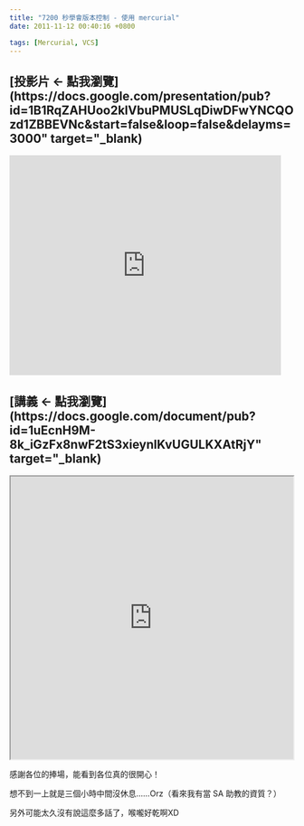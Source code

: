 ```yaml
---
title: "7200 秒學會版本控制 - 使用 mercurial"
date: 2011-11-12 00:40:16 +0800

tags: [Mercurial, VCS]
---
```

<h2>[投影片 &larr; 點我瀏覽](https://docs.google.com/presentation/pub?id=1B1RqZAHUoo2klVbuPMUSLqDiwDFwYNCQOzd1ZBBEVNc&amp;start=false&amp;loop=false&amp;delayms=3000" target="_blank)</h2>

<iframe width="480" height="389" src="https://docs.google.com/presentation/embed?id=1B1RqZAHUoo2klVbuPMUSLqDiwDFwYNCQOzd1ZBBEVNc&amp;start=false&amp;loop=false&amp;delayms=3000" frameborder="0" allowfullscreen="true" webkitallowfullscreen="true"></iframe>

<h2>[講義 &larr; 點我瀏覽](https://docs.google.com/document/pub?id=1uEcnH9M-8k_iGzFx8nwF2tS3xieynlKvUGULKXAtRjY" target="_blank)</h2>

<iframe width="500" height="500" src="https://docs.google.com/document/pub?id=1uEcnH9M-8k_iGzFx8nwF2tS3xieynlKvUGULKXAtRjY&amp;embedded=true"></iframe>



感謝各位的捧場，能看到各位真的很開心！



想不到一上就是三個小時中間沒休息&hellip;&hellip;Orz（看來我有當 SA 助教的資質？）



另外可能太久沒有說這麼多話了，喉嚨好乾啊XD



